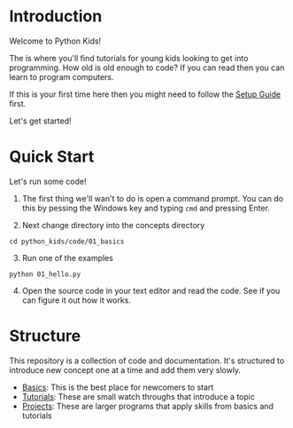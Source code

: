 # Introduction

Welcome to Python Kids!

The is where you'll find tutorials for young kids looking to get into programming.  How old is old enough to code?  If you can read then you can learn to program computers.

If this is your first time here then you might need to follow the [Setup Guide](docs/setup.md) first.

Let's get started!

# Quick Start

Let's run some code!

1. The first thing we'll wan't to do is open a command prompt. You can do this by pessing the Windows key and typing `cmd` and pressing Enter.

2. Next change directory into the concepts directory

```
cd python_kids/code/01_basics
```
3. Run one of the examples

`python 01_hello.py`

4. Open the source code in your text editor and read the code. See if you can figure it out how it works.

# Structure

This repository is a collection of code and documentation. It's structured to introduce new concept one at a time and add them very slowly.

- [Basics](docs/basics.md): This is the best place for newcomers to start
- [Tutorials](docs/tutorials.md): These are small watch throughs that introduce a topic
- [Projects](docs/projects.md): These are larger programs that apply skills from basics and tutorials
